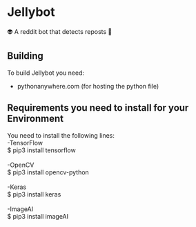 # Jellybot
👽 A reddit bot that detects reposts 🤖

## Building
To build Jellybot you need:
- pythonanywhere.com (for hosting the python file)

## Requirements you need to install for your Environment
You need to install the following lines:
<br>
-TensorFlow <br>
$ pip3 install tensorflow <br>
<br>
-OpenCV <br>
$ pip3 install opencv-python <br>
<br>
-Keras <br>
$ pip3 install keras <br>
<br>
-ImageAI <br>
$ pip3 install imageAI <br>

